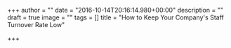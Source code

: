 +++
author = ""
date = "2016-10-14T20:16:14.980+00:00"
description = ""
draft = true
image = ""
tags = []
title = "How to Keep Your Company's Staff Turnover Rate Low"

+++
